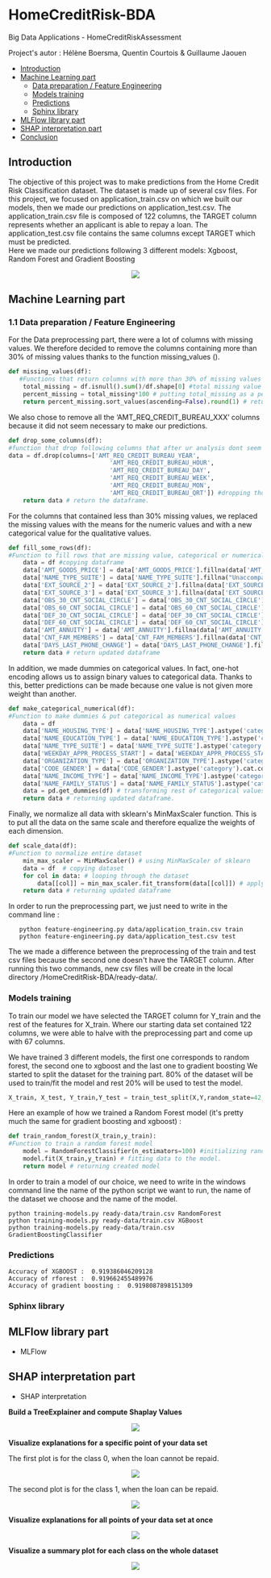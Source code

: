 # HomeCreditRisk-BDA
Big Data Applications - HomeCreditRiskAssessment

Project's autor : Hélène Boersma, Quentin Courtois & Guillaume Jaouen

- [Introduction](#introduction)
- [Machine Learning part](#machine-learning-part)
  - [Data preparation / Feature Engineering](#data-preparation-feature-engineering)
  - [Models training](#training-models)
  - [Predictions](#predictions)
  - [Sphinx library](#sphinx-library)
- [MLFlow library part](#mlflow-library-part)
- [SHAP interpretation part](#shap-interpretation-part)
- [Conclusion](#conclusion)

## Introduction

The objective of this project was to make predictions from the Home Credit Risk Classification dataset. The dataset is made up of several csv files. For this project, we focused on application_train.csv on which we built our models, then we made our predictions on application_test.csv. The application_train.csv file is composed of 122 columns, the TARGET column represents whether an applicant is able to repay a loan. The application_test.csv file contains the same columns except TARGET which must be predicted. <br>
Here we made our predictions following 3 different models: Xgboost, Random Forest and Gradient Boosting


<p align="center">
  <img src="images/pipeline_hcra.png" />
</p>

## Machine Learning part

### 1.1  Data preparation / Feature Engineering

For the Data preprocessing part, there were a lot of columns with missing values. We therefore decided to remove the columns containing more than 30% of missing values thanks to the function missing_values (). <br>

```python
def missing_values(df):
   #Functions that return columns with more than 30% of missing values
    total_missing = df.isnull().sum()/df.shape[0] #total missing value of df
    percent_missing = total_missing*100 # putting total_missing as a percentage
    return percent_missing.sort_values(ascending=False).round(1) # return every column that are missing 30% sorted by descending.
```

We also chose to remove all the ‘AMT_REQ_CREDIT_BUREAU_XXX’ columns because it did not seem necessary to make our predictions. <br>

```python
def drop_some_columns(df):
#function that drop following columns that after ur analysis dont seem relevant.
data = df.drop(columns=['AMT_REQ_CREDIT_BUREAU_YEAR',
                            'AMT_REQ_CREDIT_BUREAU_HOUR',
                            'AMT_REQ_CREDIT_BUREAU_DAY',
                            'AMT_REQ_CREDIT_BUREAU_WEEK',
                            'AMT_REQ_CREDIT_BUREAU_MON',
                            'AMT_REQ_CREDIT_BUREAU_QRT']) #dropping those columns in the dataframe df
    return data # return the dataframe.
```
For the columns that contained less than 30% missing values, we replaced the missing values with the means for the numeric values and with a new categorical value for the qualitative values. <br>

```python
def fill_some_rows(df):
#Function to fill rows that are missing value, categorical or numerical.
    data = df #copying dataframe
    data['AMT_GOODS_PRICE'] = data['AMT_GOODS_PRICE'].fillna(data['AMT_GOODS_PRICE'].mean()) # filling with means
    data['NAME_TYPE_SUITE'] = data['NAME_TYPE_SUITE'].fillna("Unaccompanied") # filling with Unacompannied
    data['EXT_SOURCE_2'] = data['EXT_SOURCE_2'].fillna(data['EXT_SOURCE_2'].mean()) # filling with mean
    data['EXT_SOURCE_3'] = data['EXT_SOURCE_3'].fillna(data['EXT_SOURCE_3'].mean()) # filling with mean
    data['OBS_30_CNT_SOCIAL_CIRCLE'] = data['OBS_30_CNT_SOCIAL_CIRCLE'].fillna(data['OBS_30_CNT_SOCIAL_CIRCLE'].mean()) # filling with mean
    data['OBS_60_CNT_SOCIAL_CIRCLE'] = data['OBS_60_CNT_SOCIAL_CIRCLE'].fillna(data['OBS_60_CNT_SOCIAL_CIRCLE'].mean()) # filling with mean
    data['DEF_30_CNT_SOCIAL_CIRCLE'] = data['DEF_30_CNT_SOCIAL_CIRCLE'].fillna(data['DEF_30_CNT_SOCIAL_CIRCLE'].mean()) # filling with mean
    data['DEF_60_CNT_SOCIAL_CIRCLE'] = data['DEF_60_CNT_SOCIAL_CIRCLE'].fillna(data['DEF_60_CNT_SOCIAL_CIRCLE'].mean()) # filling with mean
    data['AMT_ANNUITY'] = data['AMT_ANNUITY'].fillna(data['AMT_ANNUITY'].mean()) # filling with mean
    data['CNT_FAM_MEMBERS'] = data['CNT_FAM_MEMBERS'].fillna(data['CNT_FAM_MEMBERS'].mean()) # filling with mean
    data['DAYS_LAST_PHONE_CHANGE'] = data['DAYS_LAST_PHONE_CHANGE'].fillna(data['DAYS_LAST_PHONE_CHANGE'].mean()) # filling with mean
    return data # return updated dataframe
```

In addition, we made dummies on categorical values. In fact, one-hot encoding allows us to assign binary values to categorical data. Thanks to this, better predictions can be made because one value is not given more weight than another. <br>

```python
def make_categorical_numerical(df):
#Function to make dummies & put categorical as numerical values
    data = df
    data['NAME_HOUSING_TYPE'] = data['NAME_HOUSING_TYPE'].astype('category').cat.codes # category to numerical in same column
    data['NAME_EDUCATION_TYPE'] = data['NAME_EDUCATION_TYPE'].astype('category').cat.codes # category to numerical in same column
    data['NAME_TYPE_SUITE'] = data['NAME_TYPE_SUITE'].astype('category').cat.codes # category to numerical in same column
    data['WEEKDAY_APPR_PROCESS_START'] = data['WEEKDAY_APPR_PROCESS_START'].astype('category').cat.codes # category to numerical in same column
    data['ORGANIZATION_TYPE'] = data['ORGANIZATION_TYPE'].astype('category').cat.codes # category to numerical in same column
    data['CODE_GENDER'] = data['CODE_GENDER'].astype('category').cat.codes # category to numerical in same column
    data['NAME_INCOME_TYPE'] = data['NAME_INCOME_TYPE'].astype('category').cat.codes # category to numerical in same column
    data['NAME_FAMILY_STATUS'] = data['NAME_FAMILY_STATUS'].astype('category').cat.codes # category to numerical in same column
    data = pd.get_dummies(df) # transforming rest of categorical values as dummies
    return data # returning updated dataframe.
```

Finally, we normalize all data with sklearn's MinMaxScaler function. This is to put all the data on the same scale and therefore equalize the weights of each dimension. <br> 
```python
def scale_data(df):
#Function to normalize entire dataset
    min_max_scaler = MinMaxScaler() # using MinMaxScaler of sklearn
    data = df  # copying dataset
    for col in data: # looping through the dataset
        data[[col]] = min_max_scaler.fit_transform(data[[col]]) # applying normalization to each column.
    return data # returning updated dataframe
```

In order to run the preprocessing part, we just need to write in the command line : 
```
   python feature-engineering.py data/application_train.csv train
   python feature-engineering.py data/application_test.csv test
```
The we made a difference between the preprocessing of the train and test csv files because the second one doesn't have the TARGET column. 
After running this two commands, new csv files will be create in the local directory /HomeCreditRisk-BDA/ready-data/. 

### Models training 

To train our model we have selected the TARGET column for Y_train and the rest of the features for X_train. Where our starting data set contained 122 columns, we were able to halve with the preprocessing part and come up with 67 columns.

We have trained 3 different models, the first one corresponds to random forest, the second one to xgboost and the last one to gradient boosting
We started to split the dataset for the training part. 80% of the dataset will be used to train/fit the model and rest 20% will be used to test the model.

```python
X_train, X_test, Y_train,Y_test = train_test_split(X,Y,random_state=42,test_size=0.2)
```

Here an example of how we trained a Random Forest model (it's pretty much the same for gradient boosting and xgboost) :

```python
def train_random_forest(X_train,y_train):
#Function to train a random forest model
    model = RandomForestClassifier(n_estimators=100) #initializing randomforest classifier with n_estimators = 100
    model.fit(X_train,y_train) # fitting data to the model.
    return model # returning created model
```


In order to train a model of our choice, we need to write in the windows command line the name of the python script we want to run, the name of the dataset we choose and the name of the model. 

```
python training-models.py ready-data/train.csv RandomForest
python training-models.py ready-data/train.csv XGBoost
python training-models.py ready-data/train.csv GradientBoostingClassifier
```

### Predictions

```
Accuracy of XGBOOST :  0.919386046209128
Accuracy of rforest :  0.919662455489976
Accuracy of gradient boosting :  0.9198087898151309
```

### Sphinx library


## MLFlow library part

- MLFlow

## SHAP interpretation part

- SHAP interpretation

**Build a TreeExplainer and compute Shaplay Values**
<p align="center">
  <img src="images/shaplay_values.png" />
</p>

**Visualize explanations for a specific point of your data set**

The first plot is for the class 0, when the loan cannot be repaid.
<p align="center">
  <img src="images/barplot_10_at_once.png" />
</p>

The second plot is for the class 1, when the loan can be repaid.
<p align="center">
  <img src="images/barplot_10_at_once2.png" />
</p>

**Visualize explanations for all points of  your data set at once**

<p align="center">
  <img src="images/global_plot.png" />
</p>

**Visualize a summary plot for each class on the whole dataset**
<p align="center">
  <img src="images/summary_plot.png" />
</p>

